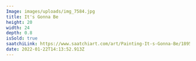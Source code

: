 ```yaml
---
Image: images/uploads/img_7584.jpg
title: It's Gonna Be
height: 20
width: 24
depth: 0.8
isSold: true
saatchiLink: https://www.saatchiart.com/art/Painting-It-s-Gonna-Be/189576/8832582/view
date: 2022-01-22T14:13:52.913Z
---
```


